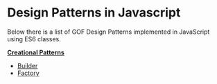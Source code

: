# Design Patterns in Javascript

Below there is a list of GOF Design Patterns implemented in JavaScript using ES6 classes.

<!-- **[Behavioral Patterns](#behavioral)**
* [Chain Of Resp](#chain-of-resp)
* [Command](#command)
* [Interpreter](#interpreter)
* [Iterator](#iterator)
* [Mediator](#mediator)
* [Memento](#memento)
* [Observer](#observer)
* [State](#state)
* [Strategy](#strategy)
* [Template](#template)
* [Visitor](#visitor) -->

**[Creational Patterns](https://github.com/ahmettekeli/DesignPatternsJS/tree/master/Creational%20Patterns)**
<!-- * [Abstract Factory](#abstract-factory) -->
* [Builder](https://github.com/ahmettekeli/DesignPatternsJS/tree/master/Creational%20Patterns/Builder)
* [Factory](https://github.com/ahmettekeli/DesignPatternsJS/tree/master/Creational%20Patterns/Factory)
<!-- * [Prototype](#prototype)
* [Singleton](#singleton)

**[Structural Patterns](#structural)**
* [Adapter](#adapter)
* [Bridge](#bridge)
* [Composite](#composite)
* [Decorator](#decorator)
* [Facade](#facade)
* [Flyweight](#flyweight)
* [Proxy](#proxy) -->

